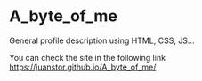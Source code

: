 # A_byte_of_me
General profile description using HTML, CSS, JS...

You can check the site in the following link https://juanstor.github.io/A_byte_of_me/

